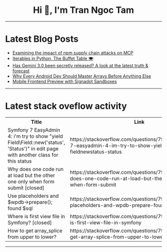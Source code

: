 <h1 align="center">Hi 👋, I'm Tran Ngoc Tam</h1>

---

# Latest Blog Posts 
<!-- BLOG-POST-LIST:START -->
- [Examining the impact of npm supply chain attacks on MCP](https://dev.to/stacklok/examining-the-impact-of-npm-supply-chain-attacks-on-mcp-edo)
- [Iterables in Python, The Buffet Table 🍽️](https://dev.to/anik_sikder_313/iterables-in-python-the-buffet-table-3jn5)
- [Has Gemini 3.0 been secretly released? A look at the latest truth &amp; forecast](https://dev.to/_37bbf0c253c0b3edec531e/has-gemini-30-been-secretly-released-a-look-at-the-latest-truth-forecast-1kfd)
- [Why Every Android Dev Should Master Arrays Before Anything Else](https://dev.to/vrushali_dev_15/why-every-android-dev-should-master-arrays-before-anything-else-3of6)
- [Mobile Frontend Preview with Signadot Sandboxes](https://dev.to/signadot/mobile-frontend-preview-with-signadot-sandboxes-2oib)
<!-- BLOG-POST-LIST:END -->

---

# Latest stack oveflow activity
<table>
  <tr><th>Title</th><th>Link</th></tr>
  <!-- STACKOVERFLOW:START --><tr><td>Symfony 7 EasyAdmin 4: i&#39;m try to show &quot;yield Field\Field::new&lpar;&#39;status&#39;, &#39;Status&#39;&rpar;&quot; in edit page with another class for this status</td><td>https://stackoverflow.com/questions/79768497/symfony-7-easyadmin-4-im-try-to-show-yield-field-fieldnewstatus-status</td></tr><tr><td>Why does one code run at load but the other one only when form submit [closed]</td><td>https://stackoverflow.com/questions/79768298/why-does-one-code-run-at-load-but-the-other-one-only-when-form-submit</td></tr><tr><td>Use placeholders and $wpdb-&gt;prepare&lpar;&rpar;; found $sql</td><td>https://stackoverflow.com/questions/79768265/use-placeholders-and-wpdb-prepare-found-sql</td></tr><tr><td>Where is first view file in Symfony? [closed]</td><td>https://stackoverflow.com/questions/79768074/where-is-first-view-file-in-symfony</td></tr><tr><td>How to get array_splice from upper to lower?</td><td>https://stackoverflow.com/questions/79768068/how-to-get-array-splice-from-upper-to-lower</td></tr><!-- STACKOVERFLOW:END -->
</table>

---


